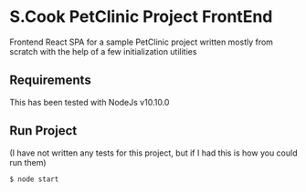 # S.Cook PetClinic Project FrontEnd
Frontend React SPA for a sample PetClinic project written mostly from scratch with the help of a few initialization utilities

## Requirements
This has been tested with NodeJs v10.10.0

## Run Project
(I have not written any tests for this project, but if I had this is how you could run them)
```console
$ node start
```
